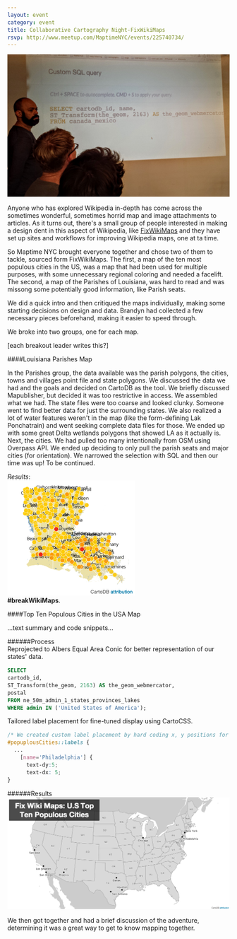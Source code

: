 ```yaml
---
layout: event
category: event
title: Collaborative Cartography Night-FixWikiMaps
rsvp: http://www.meetup.com/MaptimeNYC/events/225740734/
---
```


![Collaborative SQL](/img/2015-10-07/20151007_205519.jpg)  

Anyone who has explored Wikipedia in-depth has come across the sometimes wonderful, sometimes horrid map and image attachments to articles. As it turns out, there's a small group of people interested in making a design dent in this aspect of Wikipedia, like [FixWikiMaps](http://fixwikimaps.tumblr.com) and they have set up sites and workflows for improving Wikipedia maps, one at ta time. 

So Maptime NYC brought everyone together and chose two of them to tackle, sourced form FixWikiMaps. The first, a map of the ten most populous cities in the US, was a map that had been used for multiple purposes, with some unnecessary regional coloring and needed a facelift. The second, a map of the Parishes of Louisiana, was hard to read and was missong some potentially good information, like Parish seats. 

We did a quick intro and then critiqued the maps individually, making some starting decisions on design and data. Brandyn had collected a few necessary pieces beforehand, making it easier to speed through. 

We broke into two groups, one for each map. 

[each breakout leader writes this?]

####Louisiana Parishes Map  

In the Parishes group, the data available was the parish polygons, the cities, towns and villages point file and state polygons. We discussed the data we had and the goals and decided on CartoDB as the tool. We briefly discussed Mapublisher, but decided it was too restrictive in access. We assembled what we had. The state files were too coarse and looked clunky. Someone went to find better data for just the surrounding states. We also realized a lot of water features weren't in the map (like the form-defining Lak Ponchatrain) and went seeking complete data files for those. We ended up with some great Delta wetlands polygons that showed LA as it actually is. Next, the cities. We had pulled too many intentionally from OSM using Overpass API. We ended up deciding to only pull the parish seats and major cities (for orientation). We narrowed the selection with SQL and then our time was up! To be continued.  

*Results*:  
![](/img/2015-10-07/parishes_afterMaptime.png)  
**#breakWikiMaps**.

####Top Ten Populous Cities in the USA Map  

...text summary and code snippets...  

######Process  
Reprojected to Albers Equal Area Conic for better representation of our states' data.  
```sql
SELECT 
cartodb_id, 
ST_Transform(the_geom, 2163) AS the_geom_webmercator,
postal
FROM ne_50m_admin_1_states_provinces_lakes
WHERE admin IN ('United States of America');

```
Tailored label placement for fine-tuned display using CartoCSS.  
```css
/* We created custom label placement by hard coding x, y positions for each city */
#popuplousCities::labels {
  ...
    [name='Philadelphia'] {
      text-dy:5;
      text-dx: 5;
}
```

######Results  
![](/img/2015-10-07/top-ten-us-populous-cities.png)

We then got together and had a brief discussion of the adventure, determining it was a great way to get to know mapping together. 



